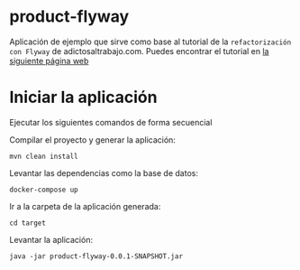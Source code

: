 # product-flyway
Aplicación de ejemplo que sirve como base al tutorial de la `refactorización con Flyway` de adictosaltrabajo.com. 
Puedes encontrar el tutorial en [la siguiente página web](https://www.adictosaltrabajo.com/2021/01/18/refactorizar-con-flyway/)

# Iniciar la aplicación
Ejecutar los siguientes comandos de forma secuencial

Compilar el proyecto y generar la aplicación:

```mvn clean install```

Levantar las dependencias como la base de datos:

```docker-compose up```

Ir a la carpeta de la aplicación generada:

```cd target```

Levantar la aplicación:

```java -jar product-flyway-0.0.1-SNAPSHOT.jar```